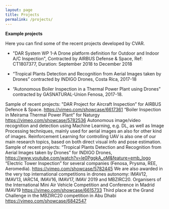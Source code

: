 ```yaml
---
layout: page
title: Projects
permalink: /projects/
---
```


**Example projects**

Here you can find some of the recent projects developed by CVAR.

- "DAR System WP 1-A Drone platform definition for Outdoor and Indoor A/C Inspection", Contracted by AIRBUS Defense & Space, Ref: CT1807377, Duration: September 2018 to December 2018

- “Tropical Plants Detection and Recognition from Aerial Images taken by Drones” contracted by INDIGO Drones, Costa Rica, 2017-18

- “Autonomous Boiler Inspection in a Thermal Power Plant using Drones” contracted by GASNATURAL-Union Fenosa, 2017-18.


Sample of recent projects:
"DAR Project for Aircraft Inspection” for AIRBUS Defence & Space. https://vimeo.com/showcase/6617361
“Boiler Inspection in Meirama Thermal Power Plant” for Naturgy https://vimeo.com/showcase/5782536
Autonomous image/video recognition and detection using Machine Learning, e.g. DL, as well as Image Processing techniques, mainly used for aerial images an also for other kind of images. Reinforcement Learning for controlling UAV is also one of our main research topics, based on both direct visual info and pose estimation. Sample of recent projects:
“Tropical Plants Detection and Recognition from Aerial Images taken by Drones” for INDIGO Drones, https://www.youtube.com/watch?v=le0PggkA_oM&feature=emb_logo
“Electric Tower Inspection” for several companies (Fenosa, Prysma, REE, Aeromedia). https://vimeo.com/showcase/5782445 
We are also awarded in the very top international competitions in drones autonomy: IMAV12, IMAV13, IARC14, IMAV16, IMAV17, IMAV 2019 and MBZIRC20. 
Organisers of the International Mini Air Vehicle Competition and Conference in Madrid IMAV19 https://vimeo.com/showcase/6615733 
Third place at the Grand Challenge in the MBZIRC20 competition in Abu Dhabi https://vimeo.com/showcase/6842547 
